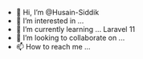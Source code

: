 - 👋 Hi, I’m @Husain-Siddik
- 👀 I’m interested in ...
- 🌱 I’m currently learning ... Laravel 11
- 💞️ I’m looking to collaborate on ...
- 📫 How to reach me ...

<!---
Husain-Siddik/Husain-Siddik is a ✨ special ✨ repository because its `README.md` (this file) appears on your GitHub profile.
You can click the Preview link to take a look at your changes.
--->
